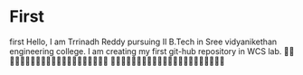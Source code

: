 # First
first
Hello,
I am Trrinadh Reddy pursuing II B.Tech in Sree vidyanikethan engineering college.
I am creating my first git-hub repository in WCS lab.
🥦🥦🥦🥦🥦🥦🥦🥦🥦🥦🥦🥦🥦🥦🥦🥦🥦🥦🥦🥦🥦
🍎🍎🍎🍎🍎🍎🍎🍎🍎🍎🍎🍎🍎🍎🍎🍎🍎🍎🍎🍎🍎🍎
